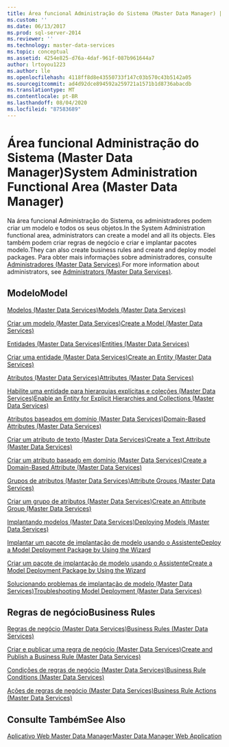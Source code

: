 ```yaml
---
title: Área funcional Administração do Sistema (Master Data Manager) | Microsoft Docs
ms.custom: ''
ms.date: 06/13/2017
ms.prod: sql-server-2014
ms.reviewer: ''
ms.technology: master-data-services
ms.topic: conceptual
ms.assetid: 4254e825-d76a-4daf-961f-087b961644a7
author: lrtoyou1223
ms.author: lle
ms.openlocfilehash: 4118ff8d8e43550733f147c03b570c43b5142a05
ms.sourcegitcommit: ad4d92dce894592a259721a1571b1d8736abacdb
ms.translationtype: MT
ms.contentlocale: pt-BR
ms.lasthandoff: 08/04/2020
ms.locfileid: "87583689"
---
```

# <a name="system-administration-functional-area-master-data-manager"></a><span data-ttu-id="30fff-102">Área funcional Administração do Sistema (Master Data Manager)</span><span class="sxs-lookup"><span data-stu-id="30fff-102">System Administration Functional Area (Master Data Manager)</span></span>
  <span data-ttu-id="30fff-103">Na área funcional Administração do Sistema, os administradores podem criar um modelo e todos os seus objetos.</span><span class="sxs-lookup"><span data-stu-id="30fff-103">In the System Administration functional area, administrators can create a model and all its objects.</span></span> <span data-ttu-id="30fff-104">Eles também podem criar regras de negócio e criar e implantar pacotes modelo.</span><span class="sxs-lookup"><span data-stu-id="30fff-104">They can also create business rules and create and deploy model packages.</span></span> <span data-ttu-id="30fff-105">Para obter mais informações sobre administradores, consulte [Administradores &#40;Master Data Services&#41;](administrators-master-data-services.md).</span><span class="sxs-lookup"><span data-stu-id="30fff-105">For more information about administrators, see [Administrators &#40;Master Data Services&#41;](administrators-master-data-services.md).</span></span>  
  
## <a name="model"></a><span data-ttu-id="30fff-106">Modelo</span><span class="sxs-lookup"><span data-stu-id="30fff-106">Model</span></span>  
 [<span data-ttu-id="30fff-107">Modelos &#40;Master Data Services&#41;</span><span class="sxs-lookup"><span data-stu-id="30fff-107">Models &#40;Master Data Services&#41;</span></span>](../../2014/master-data-services/models-master-data-services.md)  
  
 [<span data-ttu-id="30fff-108">Criar um modelo &#40;Master Data Services&#41;</span><span class="sxs-lookup"><span data-stu-id="30fff-108">Create a Model &#40;Master Data Services&#41;</span></span>](../../2014/master-data-services/create-a-model-master-data-services.md)  
  
 [<span data-ttu-id="30fff-109">Entidades &#40;Master Data Services&#41;</span><span class="sxs-lookup"><span data-stu-id="30fff-109">Entities &#40;Master Data Services&#41;</span></span>](../../2014/master-data-services/entities-master-data-services.md)  
  
 [<span data-ttu-id="30fff-110">Criar uma entidade &#40;Master Data Services&#41;</span><span class="sxs-lookup"><span data-stu-id="30fff-110">Create an Entity &#40;Master Data Services&#41;</span></span>](../../2014/master-data-services/create-an-entity-master-data-services.md)  
  
 [<span data-ttu-id="30fff-111">Atributos &#40;Master Data Services&#41;</span><span class="sxs-lookup"><span data-stu-id="30fff-111">Attributes &#40;Master Data Services&#41;</span></span>](../../2014/master-data-services/attributes-master-data-services.md)  
  
 [<span data-ttu-id="30fff-112">Habilite uma entidade para hierarquias explícitas e coleções &#40;Master Data Services&#41;</span><span class="sxs-lookup"><span data-stu-id="30fff-112">Enable an Entity for Explicit Hierarchies and Collections &#40;Master Data Services&#41;</span></span>](../../2014/master-data-services/enable-an-entity-for-explicit-hierarchies-and-collections-master-data-services.md)  
  
 [<span data-ttu-id="30fff-113">Atributos baseados em domínio &#40;Master Data Services&#41;</span><span class="sxs-lookup"><span data-stu-id="30fff-113">Domain-Based Attributes &#40;Master Data Services&#41;</span></span>](../../2014/master-data-services/domain-based-attributes-master-data-services.md)  
  
 [<span data-ttu-id="30fff-114">Criar um atributo de texto &#40;Master Data Services&#41;</span><span class="sxs-lookup"><span data-stu-id="30fff-114">Create a Text Attribute &#40;Master Data Services&#41;</span></span>](../../2014/master-data-services/create-a-text-attribute-master-data-services.md)  
  
 [<span data-ttu-id="30fff-115">Criar um atributo baseado em domínio &#40;Master Data Services&#41;</span><span class="sxs-lookup"><span data-stu-id="30fff-115">Create a Domain-Based Attribute &#40;Master Data Services&#41;</span></span>](../../2014/master-data-services/create-a-domain-based-attribute-master-data-services.md)  
  
 [<span data-ttu-id="30fff-116">Grupos de atributos &#40;Master Data Services&#41;</span><span class="sxs-lookup"><span data-stu-id="30fff-116">Attribute Groups &#40;Master Data Services&#41;</span></span>](../../2014/master-data-services/attribute-groups-master-data-services.md)  
  
 [<span data-ttu-id="30fff-117">Criar um grupo de atributos &#40;Master Data Services&#41;</span><span class="sxs-lookup"><span data-stu-id="30fff-117">Create an Attribute Group &#40;Master Data Services&#41;</span></span>](../../2014/master-data-services/create-an-attribute-group-master-data-services.md)  
  
 [<span data-ttu-id="30fff-118">Implantando modelos &#40;Master Data Services&#41;</span><span class="sxs-lookup"><span data-stu-id="30fff-118">Deploying Models &#40;Master Data Services&#41;</span></span>](../../2014/master-data-services/deploying-models-master-data-services.md)  
  
 [<span data-ttu-id="30fff-119">Implantar um pacote de implantação de modelo usando o Assistente</span><span class="sxs-lookup"><span data-stu-id="30fff-119">Deploy a Model Deployment Package by Using the Wizard</span></span>](../../2014/master-data-services/deploy-a-model-deployment-package-by-using-the-wizard.md)  
  
 [<span data-ttu-id="30fff-120">Criar um pacote de implantação de modelo usando o Assistente</span><span class="sxs-lookup"><span data-stu-id="30fff-120">Create a Model Deployment Package by Using the Wizard</span></span>](../../2014/master-data-services/create-a-model-deployment-package-by-using-the-wizard.md)  
  
 [<span data-ttu-id="30fff-121">Solucionando problemas de implantação de modelo (Master Data Services)</span><span class="sxs-lookup"><span data-stu-id="30fff-121">Troubleshooting Model Deployment (Master Data Services)</span></span>](https://social.technet.microsoft.com/wiki/contents/articles/troubleshooting-model-deployment-master-data-services.aspx)  
  
## <a name="business-rules"></a><span data-ttu-id="30fff-122">Regras de negócio</span><span class="sxs-lookup"><span data-stu-id="30fff-122">Business Rules</span></span>  
 [<span data-ttu-id="30fff-123">Regras de negócio &#40;Master Data Services&#41;</span><span class="sxs-lookup"><span data-stu-id="30fff-123">Business Rules &#40;Master Data Services&#41;</span></span>](../../2014/master-data-services/business-rules-master-data-services.md)  
  
 [<span data-ttu-id="30fff-124">Criar e publicar uma regra de negócio &#40;Master Data Services&#41;</span><span class="sxs-lookup"><span data-stu-id="30fff-124">Create and Publish a Business Rule &#40;Master Data Services&#41;</span></span>](../../2014/master-data-services/create-and-publish-a-business-rule-master-data-services.md)  
  
 [<span data-ttu-id="30fff-125">Condições de regras de negócio &#40;Master Data Services&#41;</span><span class="sxs-lookup"><span data-stu-id="30fff-125">Business Rule Conditions &#40;Master Data Services&#41;</span></span>](../../2014/master-data-services/business-rule-conditions-master-data-services.md)  
  
 [<span data-ttu-id="30fff-126">Ações de regras de negócio &#40;Master Data Services&#41;</span><span class="sxs-lookup"><span data-stu-id="30fff-126">Business Rule Actions &#40;Master Data Services&#41;</span></span>](../../2014/master-data-services/business-rule-actions-master-data-services.md)  
  
## <a name="see-also"></a><span data-ttu-id="30fff-127">Consulte Também</span><span class="sxs-lookup"><span data-stu-id="30fff-127">See Also</span></span>  
 [<span data-ttu-id="30fff-128">Aplicativo Web Master Data Manager</span><span class="sxs-lookup"><span data-stu-id="30fff-128">Master Data Manager Web Application</span></span>](../../2014/master-data-services/master-data-manager-web-application.md)  
  
  
